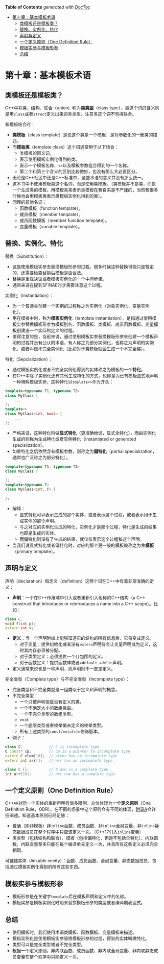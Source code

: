 <!-- START doctoc generated TOC please keep comment here to allow auto update -->
<!-- DON'T EDIT THIS SECTION, INSTEAD RE-RUN doctoc TO UPDATE -->
**Table of Contents**  *generated with [DocToc](https://github.com/thlorenz/doctoc)*

- [第十章：基本模板术语](#%E7%AC%AC%E5%8D%81%E7%AB%A0%E5%9F%BA%E6%9C%AC%E6%A8%A1%E6%9D%BF%E6%9C%AF%E8%AF%AD)
  - [类模板还是模板类？](#%E7%B1%BB%E6%A8%A1%E6%9D%BF%E8%BF%98%E6%98%AF%E6%A8%A1%E6%9D%BF%E7%B1%BB)
  - [替换、实例化、特化](#%E6%9B%BF%E6%8D%A2%E5%AE%9E%E4%BE%8B%E5%8C%96%E7%89%B9%E5%8C%96)
  - [声明与定义](#%E5%A3%B0%E6%98%8E%E4%B8%8E%E5%AE%9A%E4%B9%89)
  - [一个定义原则（One Definition Rule）](#%E4%B8%80%E4%B8%AA%E5%AE%9A%E4%B9%89%E5%8E%9F%E5%88%99one-definition-rule)
  - [模板实参与模板形参](#%E6%A8%A1%E6%9D%BF%E5%AE%9E%E5%8F%82%E4%B8%8E%E6%A8%A1%E6%9D%BF%E5%BD%A2%E5%8F%82)
  - [总结](#%E6%80%BB%E7%BB%93)

<!-- END doctoc generated TOC please keep comment here to allow auto update -->

# 第十章：基本模板术语

## 类模板还是模板类？

C++中将类、结构、联合（union）称为**类类型**（class type），类这个词的含义则是用`class`或者`struct`定义出来的类类型，注意类这个词不包括联合。

和模板结合时：
- **类模板**（class template）是说这个类是一个模板，是对参数化的一簇类的描述。
- 而**模板类**（template class）这个词通常用于以下场合：
    - 类模板的同义词。
    - 表示使用模板实例化得到的类。
    - 表示一个模板名称、`<>`以及模板参数组合得到的一个名称。
    - 第二个和第三个含义的区别比较微妙，也没有那么大必要区分。
- 无论是C++社区中还是C++标准中，这些术语的含义并没有那么统一。
- 这本书中不使用模板类这个名词，而是使用类模板。（类模板并不是类，而是一个生成类的模板，用模板类来表示类模板在我看来是不严谨的，当然我很多时候也会用模板类表示类模板实例化得到的类）。
- 同理的其他名词：
    - 函数模板（function template）。
    - 成员模板（member template）。
    - 成员函数模板（member function template）。
    - 变量模板（variable template）。

## 替换、实例化、特化

替换（Substitution）：
- 这是使用模板实参去替换模板形参的过程，很多时候这种替换可能只是暂定的，还需要检查替换后模板是否合法。
- 替换是重载决议或者模板实例化的一个中间步骤。
- 通常来说在提到SFINAE时才需要注意这个过程。

实例化（Instantiation）：
- 为一个普通类创建一个实例的过程称之为实例化（对象实例化、变量实例化）。
- 用在模板中时，称为**模板实例化**（template instantiation），是指通过使用模板实参替换模板形参为模板别名、函数模板、类模板、成员函数模板、变量模板创建出一个实际的定义的过程。
- 值得注意的是，当前来说，通过使用模板实参替换模板形参来创建一个模板声明的过程并没有公认的术语，有人称之为部分实例化，也称之为声明的实例化，或者叫做不完全实例化（比如对于类模板就会生成一个不完全类）。

特化（Sepcialization）：
- 通过模板实例化或者不完全实例化得到的实体称之为模板的一个**特化**。
- 在C++中除了实例化还有其他生成特化的方式，也即是为已有模板显式地声明一种特殊模板实参，这种特化以`tmplate<>`作为开头：
```C++
template<typename T1, typename T2>
class MyClass {
    ...
};
template<>
class MyClass<int, bool> {
    ...
};
```
- 严格来说，这种特化叫做**显式特化**（更准确地说，显式全特化），而由实例化生成的则称为生成特化或者实例特化（instantiated or generated specialization）。
- 如果特化之后依然含有模板参数，则称之为**偏特化**（partial specialization，通常也广泛称之为部分特化）。
```C++
template<typename T1, typename T2>
class MyClass {
    ...
};
template<typename T>
class MyClass<int, T> {
    ...
};
```
- 解释：
    - 显式特化可以表示生成的那个实体，或者表示这个过程，或者表示用于生成实体的那个声明。
    - 与之对应的实例化生成的特化，实例化才是那个过程，特化是生成的结果也即是生成的实体。
    - 而偏特化则没有了生成的结果，就仅仅表示这个过程和这个声明。
- 当我们说显式特化或者偏特化时，对应的那个更一般的模板被称之为**主模板**（primary template）。

## 声明与定义

声明（declaration）和定义（definition）这两个词在C++中有着非常准确的定义：
- **声明**：一个在C++作用域中引入或者重新引入名称的C++结构（a C++ construct that introduces or reintroduces a name into a C++ scope）。比如：
```C++
class C;
void f(int p);
extern int v;
```
- **定义**：当一个声明附加上能够知道它的结构的所有信息后，它将变成定义。
    - 对于变量：提供初始化或者没有`extern`声明符会让变量声明成为定义，这时其内存必须被分配。
    - 对于类型定义：必须提供一个`{}`包围的定义。
    - 对于函数定义：提供函数体或者`=default =delte`声明。
- 定义通常来说也是一种声明，而声明则不一定是定义。

完全类型（Complete type）与不完全类型（Incomplete type）：
- 完全类型和不完全类型是一组类似于定义和声明的概念。
- 不完全类型：
    - 一个只被声明但是没有定义的类。
    - 一个不确定大小的数组类型。
    - 一个不完全类型的数组类型。
    - `void`
    - 一个底层类型或者枚举值未定义的枚举类型。
    - 所有上述类型的`const/volatile`修饰版本。
- 例子：
```C++
class C;            // C is incomplete type
C const* cp;        // cp is a pointer to incomplete type
extern C elem[10];  // elems has an incomplete type
extern int arr[];   // arr has an incomplete type

class C {};         // C now is a complete type
int arr[10];        // arr now has a complete type
```

## 一个定义原则（One Definition Rule）

C++中对同一个实体的重新声明有很多限制，总体体现为**一个定义原则**（One Definition Rule，ODR）。在不同的场景中这个原则会有不同的体现，[附录A](../AppendixA/)会详细阐述。知道基本原则已经足够：
- 普通（即非模板）非`inline`函数、成员函数、非`inline`全局变量、非`inline`静态数据成员在整个程序中只应该定义一次。（C++17引入`inline`变量）
- 类类型（包括结构和联合）、模板（包括偏特化，但是不包括全特化）、内联函数、内联变量至多只能在每个编译单元定义一次，并且所有这些定义必须完全相同。

可链接实体（linkable eneity）：函数、成员函数、全局变量、静态数据成员，包括通过模板实例化得到的所有这些东西。

## 模板实参与模板形参

- 模板形参是在关键字`template`后在模板声明和定义中的名称。
- 模板实参是模板实例化时用来替换模板形参的类型或者编译期表达式。

## 总结

- 使用模板时，我们使用术语类模板、函数模板、变量模板来描述。
- 模板实例化是使用模板实参替换模板形参的过程，得到的实体叫做特化。
- 类型可以是完全类型或者不完全类型。
- 根据一个定义原则，非内联函数、成员函数、非内联全局变量、非内联静态成员变量在整个程序中只能定义一次。
